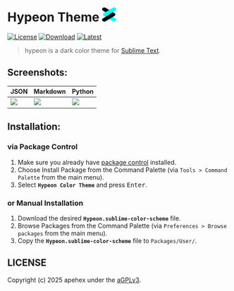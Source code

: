 # Hypeon Theme <img src="images/logo.png" alt="apehex logo" width="32" height="32">

[![License][shield-license]][github-license]
[![Download][shield-repo]][subl-repo]
[![Latest][shield-release]][github-release]

> hypeon is a dark color theme for [Sublime Text][subl-web].

## Screenshots:

| JSON              | Markdown              | Python                |
| ----------------- | --------------------- | --------------------- |
| ![][image-json]   | ![][image-markdown]   | ![][image-python]     |

## Installation:

### via Package Control

1. Make sure you already have [package control][subl-docs] installed.
2. Choose Install Package from the Command Palette (via `Tools > Command Palette` from the main menu).
3. Select **`Hypeon Color Theme`** and press <kbd>Enter</kbd>.

### or Manual Installation

1. Download the desired **`Hypeon.sublime-color-scheme`** file.
2. Browse Packages from the Command Palette (via `Preferences > Browse packages` from the main menu).
3. Copy the **`Hypeon.sublime-color-scheme`** file to `Packages/User/`.

## LICENSE

Copyright (c) 2025 apehex under the [aGPLv3][github-license].

[shield-license]: https://img.shields.io/github/license/apehex/sublime-hypeon-scheme.svg?style=flat-square
[shield-release]: https://img.shields.io/github/release/apehex/sublime-hypeon-scheme.svg?style=flat-square
[shield-repo]: https://img.shields.io/packagecontrol/dt/Hypeon%20Theme.svg?style=flat-square

[subl-docs]: https://docs.sublimetext.io/guide/extensibility/packages.html#installing-packages
[subl-repo]: https://packagecontrol.io/packages/Hypeon%20Theme
[subl-web]: https://sublimetext.io/

[github-license]: LICENSE.md
[github-release]: https://github.com/apehex/sublime-hypeon-scheme/releases/latest

[image-json]: images/json.png
[image-logo]: images/logo.png
[image-markdown]: images/markdown.png
[image-python]: images/python.png
